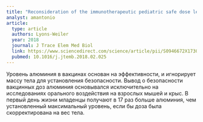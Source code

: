 ```yaml
---
title: "Reconsideration of the immunotherapeutic pediatric safe dose levels of aluminum"
analyst: amantonio
article:
  type: article
  authors: Lyons-Weiler
  year: 2018
  journal: J Trace Elem Med Biol
  link: https://www.sciencedirect.com/science/article/pii/S0946672X17300950
  pubmed: 10.1016/j.jtemb.2018.02.025
---
```


Уровень алюминия в вакцинах основан на эффективности, и игнорирует массу тела для установления безопасности.
Вывод о безопасности вакцинных доз алюминия основывался исключительно на исследованиях орального воздействия на взрослых мышей и крыс.
В первый день жизни младенцы получают в 17 раз больше алюминия, чем установленный максимальный уровень, если бы доза была скорректирована на вес тела.
